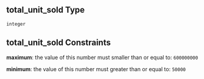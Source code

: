 ## total\_unit\_sold Type

`integer`

## total\_unit\_sold Constraints

**maximum**: the value of this number must smaller than or equal to: `600000000`

**minimum**: the value of this number must greater than or equal to: `50000`
